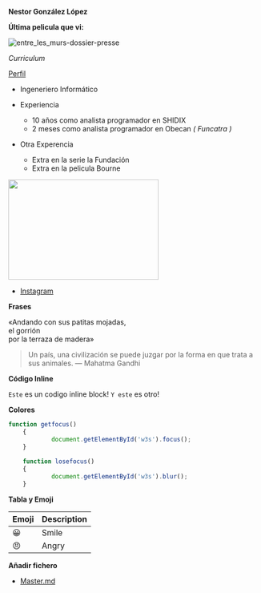 
__Nestor González López__


__Última pelicula que vi:__

![entre_les_murs-dossier-presse](https://user-images.githubusercontent.com/93214873/139586576-71ec7017-b9b8-4321-8b3a-f6e58c1db347.jpg)


_Curriculum_

[Perfil](https://github.com/alu0100108859) 

* Ingeneriero Informático
* Experiencia
  * 10 años como analista programador en SHIDIX
  * 2 meses como analista programador en Obecan _( Funcatra )_

* Otra Experencia
  * Extra en la serie la Fundación
  * Extra en la pelicula Bourne

<img src="https://blogdesuperheroes.es/wp-content/plugins/BdSGallery/BdSGaleria/36095.JPG"  width="300" height="200" />

* [Instagram](https://www.instagram.com/nestortf/)

__Frases__

«Andando con sus patitas mojadas,  
el gorrión  
por la terraza de madera»

> Un país, una civilización se puede juzgar por la forma en que trata a sus animales.  — Mahatma Gandhi

__Código Inline__

`Este` es un codigo inline block! <code>Y este</code> es otro!

__Colores__

```javascript
function getfocus()
    {
            document.getElementById('w3s').focus();
    }
    
    function losefocus()
    {
            document.getElementById('w3s').blur();
    }
```
__Tabla y Emoji__

| Emoji | Description |
| --- | ----------- |
| :grinning: | Smile |
| :angry: | Angry |

__Añadir fichero__

* [Master.md](https://github.com/ULL-MFP-AET-2122/aprender-markdown-nestor-gonzalez-lopez-alu0100108859/blob/main/master.md)
